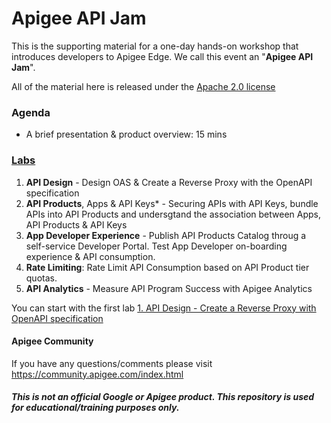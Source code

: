 # Apigee API Jam
This is the supporting material for a one-day hands-on workshop that introduces developers to Apigee Edge. We call this event an "**Apigee API Jam**".

All of the material here is released under the [Apache 2.0 license](./LICENSE.md)

### Agenda
* A brief presentation & product overview: 15 mins

### [Labs](./Labs/Core) 
1. **API Design** - Design OAS & Create a Reverse Proxy with the OpenAPI specification
2. **API Products**, Apps & API Keys* - Securing APIs with API Keys, bundle APIs into API Products and undersgtand the association between Apps, API Products & API Keys
3. **App Developer Experience** - Publish API Products Catalog throug a self-service Developer Portal. Test App Developer on-boarding experience & API consumption.
4. **Rate Limiting**: Rate Limit API Consumption based on API Product tier quotas.
5. **API Analytics** - Measure API Program Success with Apigee Analytics

You can start with the first lab [1. API Design - Create a Reverse Proxy with OpenAPI specification](https://github.com/aliceinapiland/apijam/tree/master/Module-1/Labs/Lab%201%20API%20Design%20-%20Create%20a%20Reverse%20Proxy%20with%20OpenAPI%20specification)

#### Apigee Community 
If you have any questions/comments please visit https://community.apigee.com/index.html

##### This is not an official Google or Apigee product. This repository is used for educational/training purposes only.
